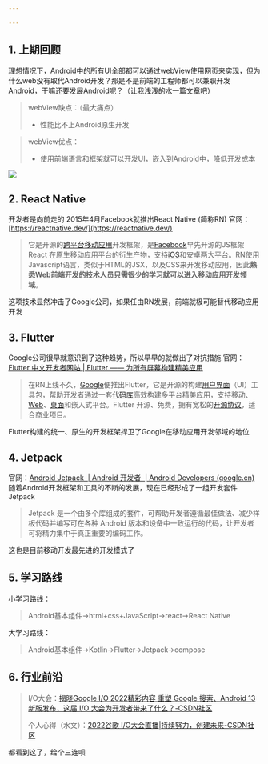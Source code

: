 ```yaml
---

---
```


## 1. 上期回顾

理想情况下，Android中的所有UI全部都可以通过webView使用网页来实现，但为什么web没有取代Android开发？那是不是前端的工程师都可以兼职开发Android，干嘛还要发展Android呢？（让我浅浅的水一篇文章吧）
> webView缺点：（最大痛点）
> - 性能比不上Android原生开发

> webView优点：
> - 使用前端语言和框架就可以开发UI，嵌入到Android中，降低开发成本

![](http://starrylixu.oss-cn-beijing.aliyuncs.com/26fc29b4037a9c5278e58c83d5b91d7f.png)
## 2. React Native

开发者是向前走的
2015年4月Facebook就推出React Native (简称RN)
官网：[https://reactnative.dev/](https://reactnative.dev/)
> 它是开源的[跨平台](https://baike.baidu.com/item/%E8%B7%A8%E5%B9%B3%E5%8F%B0/8558902)[移动应用](https://baike.baidu.com/item/%E7%A7%BB%E5%8A%A8%E5%BA%94%E7%94%A8/4781098)开发框架，是[Facebook](https://baike.baidu.com/item/Facebook/7449587)早先开源的JS框架 React 在原生移动应用平台的衍生产物，支持[iOS](https://baike.baidu.com/item/iOS/45705)和安卓两大平台。RN使用Javascript语言，类似于HTML的JSX，以及CSS来开发移动应用，因此**熟悉Web前端开发的技术人员只需很少的学习就可以进入移动应用开发领域**。

这项技术显然冲击了Google公司，如果任由RN发展，前端就极可能替代移动应用开发
## 3. Flutter
Google公司很早就意识到了这种趋势，所以早早的就做出了对抗措施
官网：[Flutter 中文开发者网站 | Flutter —— 为所有屏幕构建精美应用](https://flutter.cn/)
> 在RN上线不久，[Google](https://baike.baidu.com/item/Google/86964)便推出Flutter，它是开源的构建[用户界面](https://baike.baidu.com/item/%E7%94%A8%E6%88%B7%E7%95%8C%E9%9D%A2/6582461)（UI）工具包，帮助开发者通过一套[代码库](https://baike.baidu.com/item/%E4%BB%A3%E7%A0%81%E5%BA%93/969653)高效构建多平台精美应用，支持移动、[Web](https://baike.baidu.com/item/Web/150564)、[桌面](https://baike.baidu.com/item/%E6%A1%8C%E9%9D%A2/4773626)和嵌入式平台。Flutter 开源、免费，拥有宽松的[开源协议](https://baike.baidu.com/item/%E5%BC%80%E6%BA%90%E5%8D%8F%E8%AE%AE/10642383)，适合商业项目。

Flutter构建的统一、原生的开发框架捍卫了Google在移动应用开发邻域的地位


## 4. Jetpack


官网：[Android Jetpack  | Android 开发者  | Android Developers (google.cn)](https://developer.android.google.cn/jetpack?hl=zh-cn)
随着Android开发框架和工具的不断的发展，现在已经形成了一组开发套件Jetpack
> Jetpack 是一个由多个库组成的套件，可帮助开发者遵循最佳做法、减少样板代码并编写可在各种 Android 版本和设备中一致运行的代码，让开发者可将精力集中于真正重要的编码工作。

这也是目前移动开发最先进的开发模式了
## 5. 学习路线

小学习路线：
> Android基本组件->html+css+JavaScript->react->React Native

大学习路线：
> Android基本组件->Kotlin->Flutter->Jetpack->compose

## 6. 行业前沿

> I/O大会：[揭晓Google I/O 2022精彩内容 重塑 Google 搜索、Android 13 新版发布，这届 I/O 大会为开发者带来了什么？-CSDN社区](https://bbs.csdn.net/topics/606616301)
> 
> 个人心得（水文）：[2022谷歌 I/O大会直播|持续努力，创建未来-CSDN社区](https://bbs.csdn.net/topics/606628198)

都看到这了，给个三连呗
